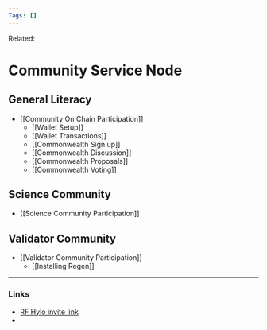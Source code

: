 ```yaml
---
Tags: []
---
```

Related: 
# Community Service Node

## General Literacy
- [[Community On Chain Participation]]
	- [[Wallet Setup]]
	- [[Wallet Transactions]]
	- [[Commonwealth Sign up]]
	- [[Commonwealth Discussion]]
	- [[Commonwealth Proposals]]
	- [[Commonwealth Voting]]

## Science Community
- [[Science Community Participation]]

## Validator Community
- [[Validator Community Participation]]
	- [[Installing Regen]]


--- 

### Links
- [RF Hylo invite link](https://www.hylo.com/groups/regen-foundation/join/ePKCEaSFlM)
- 